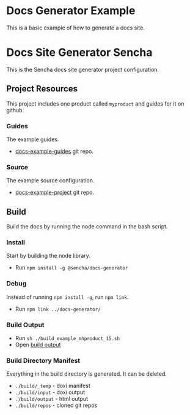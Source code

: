 # Docs Generator Example
This is a basic example of how to generate a docs site.

# Docs Site Generator Sencha
This is the Sencha docs site generator project configuration.


## Project Resources
This project includes one product called `myproduct` and guides for it on github. 

### Guides
The example guides. 

* [docs-example-guides](https://github.com/sencha/docs-example-guides) git repo.

### Source
The example source configuration.

* [docs-example-project](https://github.com/sencha/docs-example-project) git repo.


## Build
Build the docs by running the node command in the bash script.  

### Install
Start by building the node library.

* Run `npm install -g @sencha/docs-generator`

### Debug
Instead of running `npm install -g`, run `npm link`.

* Run `npm link ../docs-generator/`

### Build Output

* Run `sh ./build_example_mhproduct_15.sh`
* Open [build output](./build/output)

### Build Directory Manifest
Everything in the build directory is generated. 
It can be deleted.

* `./build/_temp` - doxi manifest
* `./build/input` - doxi output
* `./build/output` - html output
* `./build/repos` - cloned git repos
